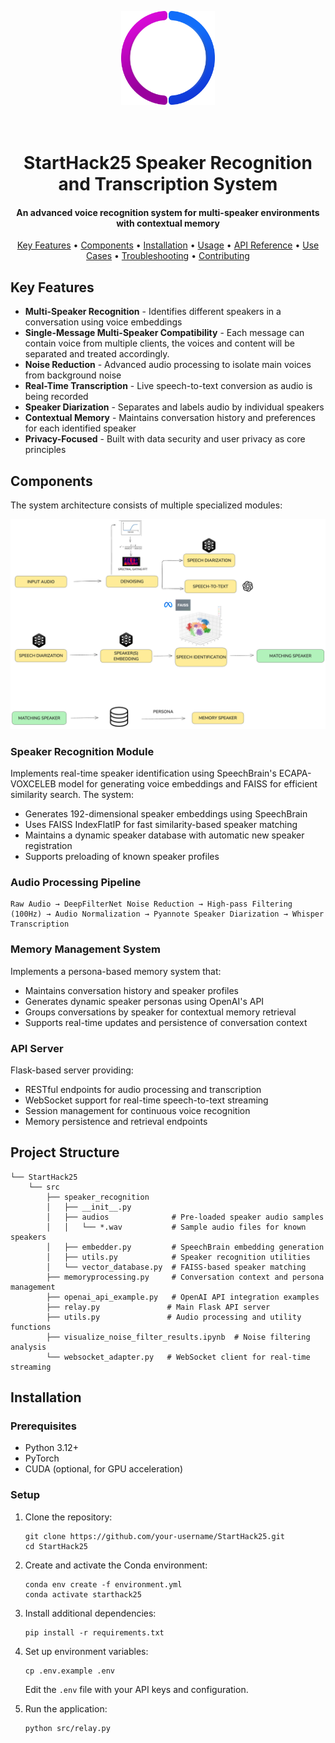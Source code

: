 <p align="center">
  <img src="img/logo.png" alt="Logo" width="150" height="150">
</p>
<h1 align="center">
  <br>
  StartHack25 Speaker Recognition and Transcription System
  <br>
</h1>

<h4 align="center">An advanced voice recognition system for multi-speaker environments with contextual memory</h4>

<p align="center">
  <a href="#key-features">Key Features</a> •
  <a href="#components">Components</a> •
  <a href="#installation">Installation</a> •
  <a href="#usage">Usage</a> •
  <a href="#api-reference">API Reference</a> •
  <a href="#use-cases">Use Cases</a> •
  <a href="#troubleshooting">Troubleshooting</a> •
  <a href="#contributing">Contributing</a>
</p>

## Key Features

* **Multi-Speaker Recognition** - Identifies different speakers in a conversation using voice embeddings
* **Single-Message Multi-Speaker Compatibility** - Each message can contain voice from multiple clients, the voices and content will be separated and treated accordingly.
* **Noise Reduction** - Advanced audio processing to isolate main voices from background noise
* **Real-Time Transcription** - Live speech-to-text conversion as audio is being recorded
* **Speaker Diarization** - Separates and labels audio by individual speakers
* **Contextual Memory** - Maintains conversation history and preferences for each identified speaker
* **Privacy-Focused** - Built with data security and user privacy as core principles


## Components

The system architecture consists of multiple specialized modules:

![image](img/architecture.png)

### Speaker Recognition Module

Implements real-time speaker identification using SpeechBrain's ECAPA-VOXCELEB model for generating voice embeddings and FAISS for efficient similarity search. The system:
- Generates 192-dimensional speaker embeddings using SpeechBrain
- Uses FAISS IndexFlatIP for fast similarity-based speaker matching
- Maintains a dynamic speaker database with automatic new speaker registration
- Supports preloading of known speaker profiles

### Audio Processing Pipeline

```
Raw Audio → DeepFilterNet Noise Reduction → High-pass Filtering (100Hz) → Audio Normalization → Pyannote Speaker Diarization → Whisper Transcription
```

### Memory Management System

Implements a persona-based memory system that:
- Maintains conversation history and speaker profiles
- Generates dynamic speaker personas using OpenAI's API
- Groups conversations by speaker for contextual memory retrieval
- Supports real-time updates and persistence of conversation context

### API Server

Flask-based server providing:
- RESTful endpoints for audio processing and transcription
- WebSocket support for real-time speech-to-text streaming
- Session management for continuous voice recognition
- Memory persistence and retrieval endpoints

## Project Structure

```
└── StartHack25
    └── src
        ├── speaker_recognition
        │   ├── __init__.py
        │   ├── audios              # Pre-loaded speaker audio samples
        │   │   └── *.wav           # Sample audio files for known speakers
        │   ├── embedder.py         # SpeechBrain embedding generation
        │   ├── utils.py            # Speaker recognition utilities
        │   └── vector_database.py  # FAISS-based speaker matching
        ├── memoryprocessing.py     # Conversation context and persona management
        ├── openai_api_example.py   # OpenAI API integration examples
        ├── relay.py               # Main Flask API server
        ├── utils.py               # Audio processing and utility functions
        ├── visualize_noise_filter_results.ipynb  # Noise filtering analysis
        └── websocket_adapter.py   # WebSocket client for real-time streaming
```

## Installation

### Prerequisites

- Python 3.12+
- PyTorch
- CUDA (optional, for GPU acceleration)

### Setup

1. Clone the repository:
   ```
   git clone https://github.com/your-username/StartHack25.git
   cd StartHack25
   ```

2. Create and activate the Conda environment:
   ```
   conda env create -f environment.yml
   conda activate starthack25
   ```

3. Install additional dependencies:
   ```
   pip install -r requirements.txt
   ```

4. Set up environment variables:
   ```
   cp .env.example .env
   ```
   Edit the `.env` file with your API keys and configuration.

5. Run the application:
   ```
   python src/relay.py
   ```
